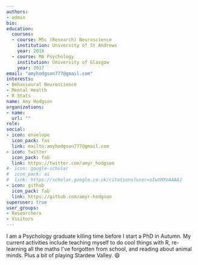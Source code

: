 ```yaml
---
authors:
- admin
bio: 
education:
  courses:
  - course: MSc (Research) Neuroscience
    institution: University of St Andrews
    year: 2018
  - course: MA Psychology
    institution: University of Glasgow
    year: 2017
email: "amyhodgson777@gmail.com"
interests:
- Behavioural Neuroscience
- Mental Health
- R Stats
name: Amy Hodgson
organizations:
- name: 
  url: ""
role: 
social:
- icon: envelope
  icon_pack: fas
  link: mailto:amyhodgson777@gmail.com
- icon: twitter
  icon_pack: fab
  link: https://twitter.com/amyr_hodgson
#- icon: google-scholar
#  icon_pack: ai
#  link: https://scholar.google.co.uk/citations?user=sIwtMXoAAAAJ
- icon: github
  icon_pack: fab
  link: https://github.com/amyr-hodgson
superuser: true
user_groups:
- Researchers
- Visitors
---
```


I am a Psychology graduate killing time before I start a PhD in Autumn. My current activities include teaching myself to do cool things with R, re-learning all the maths I've forgotten from school, and reading about animal minds. Plus a bit of playing Stardew Valley. :smile: